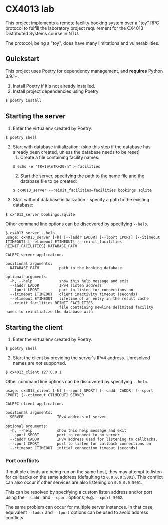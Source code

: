 # CX4013 lab

This project implements a remote facility booking system over a "toy" RPC protocol
to fulfill the laboratory project requirement for the CX4013 Distributed Systems
course in NTU.

The protocol, being a "toy", does have many limitations and vulnerabilities.

## Quickstart

This project uses Poetry for dependency management, and **requires** Python 3.9.1+.

1. Install Poetry if it's not already installed.
2. Install project dependencies using Poetry:
```console
$ poetry install
```

## Starting the server

1. Enter the virtualenv created by Poetry:
```console
$ poetry shell
```
2. Start with database initialization: (skip this step if the database has 
already been created, unless the database needs to be reset)
    1. Create a file containing facility names:
    ```console
    $ echo -e "TR+19\nTR+20\n" > facilities
    ```
    2. Start the server, specifying the path to the name file and the database file
    to be created:
    ```
    $ cx4013_server --reinit_facilities=facilities bookings.sqlite
    ```
3. Start without database initialization - specify a path to the existing database:
```console
$ cx4013_server bookings.sqlite
```

Other command line options can be discovered by specifying `--help`.
```console
$ cx4013_server --help
usage: cx4013_server [-h] [--laddr LADDR] [--lport LPORT] [--itimeout ITIMEOUT] [--etimeout ETIMEOUT] [--reinit_facilities REINIT_FACILITIES] DATABASE_PATH

CALRPC server application.

positional arguments:
  DATABASE_PATH         path to the booking database

optional arguments:
  -h, --help            show this help message and exit
  --laddr LADDR         IPv4 listen address
  --lport LPORT         port to listen for connections on
  --itimeout ITIMEOUT   client inactivity timeout (seconds)
  --etimeout ETIMEOUT   lifetime of an entry in the result cache
  --reinit_facilities REINIT_FACILITIES
                        file containing newline delimited facility names to reinitialize the database with
```

## Starting the client

1. Enter the virtualenv created by Poetry:
```console
$ poetry shell
```
2. Start the client by providing the server's IPv4 address. Unresolved names
are _not_ supported.
```console
$ cx4013_client 127.0.0.1
```

Other command line options can be discovered by specifying `--help`.
```console
usage: cx4013_client [-h] [--sport SPORT] [--caddr CADDR] [--cport CPORT] [--ctimeout CTIMEOUT] SERVER

CALRPC client application.

positional arguments:
  SERVER               IPv4 address of server

optional arguments:
  -h, --help           show this help message and exit
  --sport SPORT        port to connect to on server
  --caddr CADDR        IPv4 address used for listening to callbacks.
  --cport CPORT        port to listen for callback connections on
  --ctimeout CTIMEOUT  initial connection timeout (seconds)
```

### Port conflicts

If multiple clients are being run on the same host, they may attempt to
listen for callbacks on the same address (defaulting to `0.0.0.0:5001`).
This conflict can also occur if other services are also listening on
`0.0.0.0:5001`.

This can be resolved by specifying a custom listen address and/or
port using the `--caddr` and `--cport` options, e.g. `--cport 5002`.

The same problem can occur for multiple server instances. In that case,
equivalent `--laddr` and `--lport` options can be used to avoid
address conflicts.
